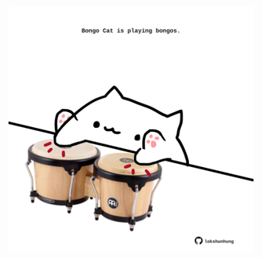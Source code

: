 <!-- built at 07/07/2025, 10:00:31 UTC -->
<p align="center">
  <img width="500" height="500" src="./ReadmeImage.svg">
</p>
